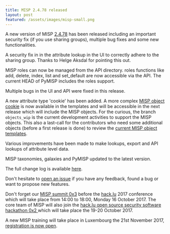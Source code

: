 ```yaml
---
title: MISP 2.4.78 released
layout: post
featured: /assets/images/misp-small.png
---
```


A new version of MISP [2.4.78](https://github.com/MISP/MISP/tree/v2.4.77) has been released including an important security fix (if you use sharing groups), multiple bug fixes and some new functionalities.

A security fix in in the attribute lookup in the UI to correctly adhere to the sharing group. Thanks to Helge Aksdal for pointing this out. 

MISP roles can now be managed from the API directory. roles functions like add, delete, index, list and set_default are now accessible via the API. The current HEAD of PyMISP includes the roles support.

Multiple bugs in the UI and API were fixed in this release.

A new attribute type 'cookie' has been added. A more complex [MISP object cookie](https://github.com/MISP/misp-objects/blob/master/objects/cookie/definition.json) is now available in the templates and will be accessible in the next release which will include the MISP objects. For the curious, the branch `objects_wip` is the current development activities to support the MISP objects. This also a last-call for the contributors who need some additional objects (before a first release is done) to review the [current MISP object templates](https://github.com/MISP/misp-objects).

Various improvements have been made to make lookups, export and API lookups of attribute level data.

MISP taxonomies, galaxies and PyMISP updated to the latest version.

The full change log is available [here](https://www.misp.software/Changelog.txt).

Don't hesitate to [open an issue](https://github.com/MISP/MISP/issues) if you have any feedback, found a bug or want to propose new features.

Don't forget our [MISP summit 0x3](https://2017.hack.lu/misp-summit/) before the [hack.lu](https://2017.hack.lu/) 2017 conference which will take place from 14:00 to 18:00, Monday 16 October 2017. The core team of MISP will also join the [hack.lu open source security software hackathon 0x2 ](https://hackathon.hack.lu/) which will take place the 19-20 October 2017.

A new MISP training will take place in Luxembourg the 21st November 2017, [registration is now open](https://www.eventbrite.com/e/misp-training-november-edition-tickets-36347289722).
